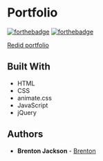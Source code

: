 # Portfolio

[![forthebadge](https://forthebadge.com/images/badges/made-with-javascript.svg)](https://forthebadge.com)
[![forthebadge](https://forthebadge.com/images/badges/check-it-out.svg)](https://forthebadge.com)


[Redid portfolio](https://driventocode.com)


## Built With

* HTML
* CSS
* animate.css
* JavaScript
* jQuery




## Authors

* **Brenton Jackson** - [Brenton](https://github.com/brentonjackson)


